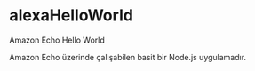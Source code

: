 # alexaHelloWorld
Amazon Echo Hello World

Amazon Echo üzerinde çalışabilen basit bir Node.js uygulamadır.
